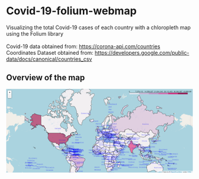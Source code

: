 # Covid-19-folium-webmap
Visualizing the total Covid-19 cases of each country with a chloropleth map using the Folium library <br /> 
<br />
Covid-19 data obtained from: https://corona-api.com/countries <br />
Coordinates Dataset obtained from: https://developers.google.com/public-data/docs/canonical/countries_csv

## Overview of the map
![Alt text](/map_overview.png?raw=true "Title")
